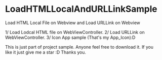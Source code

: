 # LoadHTMLLocalAndURLLinkSample

Load HTML Local File on Webview and Load URLLink on Webview

1/ Load Lodcal HTML file on WebViewController.
2/ Load URLLink on WebViewController.
3/ Icon App sample (That's my App_Icon):D

This is just part of project sample. Anyone feel free to download it.
If you like it just give me a star :D
Thanks you.
